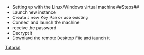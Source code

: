 * Setting up with the Linux/Windows virtual machine 
##Steps##
* Launch new instance 
* Create a new Key Pair or use existing 
* Connect and launch the machine 
* receive the password 
* Decrypt it
* Downlaod the remote Desktop File and launch it 

[Tutorial](https://aws.amazon.com/getting-started/tutorials/launch-windows-vm/?trk=gs_card)
